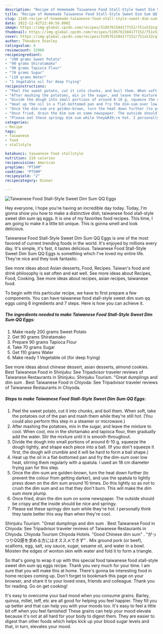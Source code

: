 ```yaml
---
description: "Recipe of Homemade Taiwanese Food Stall-Style Sweet Dim Sum QQ Eggs"
title: "Recipe of Homemade Taiwanese Food Stall-Style Sweet Dim Sum QQ Eggs"
slug: 1148-recipe-of-homemade-taiwanese-food-stall-style-sweet-dim-sum-qq-eggs
date: 2022-12-02T22:49:59.090Z
image: https://img-global.cpcdn.com/recipes/5195761584177152/751x532cq70/taiwanese-food-stall-style-sweet-dim-sum-qq-eggs-recipe-main-photo.jpg
thumbnail: https://img-global.cpcdn.com/recipes/5195761584177152/751x532cq70/taiwanese-food-stall-style-sweet-dim-sum-qq-eggs-recipe-main-photo.jpg
cover: https://img-global.cpcdn.com/recipes/5195761584177152/751x532cq70/taiwanese-food-stall-style-sweet-dim-sum-qq-eggs-recipe-main-photo.jpg
author: Theodore Stanley
ratingvalue: 4
reviewcount: 32066
recipeingredient:
- "200 grams Sweet Potato"
- "90 grams Shiratamako"
- "90 grams Tapioca Flour"
- "70 grams Sugar"
- "110 grams Water"
- "1 Vegetable oil for deep frying"
recipeinstructions:
- "Peel the sweet potato, cut it into chunks, and boil them. When soft, take the potatoes out of the pan and mash them while they&#39;re still hot. (You could also perform this step in a steamer or microwave.)"
- "After mashing the potatoes, mix in the sugar, and leave the mixture to cool. When cool, mix in the shirtamako and tapioca flour, then gradually add the water. Stir the mixture until it is smooth throughout."
- "Divide the dough into small portions of around 6-10 g, squeeze the dough tightly, and shape each piece into a ball. (If you don&#39;t squeeze it first, the dough will crumble and it will be hard to form a ball shape.)"
- "Heat up the oil in a flat-bottomed pan and fry the dim-sum over low heat, stirring them regularly with a spatula. I used an 18 cm diameter frying pan for this step."
- "Once the dim-sum are golden-brown, turn the heat down further (to prevent the colour from getting darker), and use the spatula to lightly press down on the dim sum around 10 times. Do this lightly so as not to crush the dim sum and so that they don&#39;t burn. This will make the dim sum more plump."
- "Once fried, drain the dim sum on some newspaper. The outside should be crispy and the inside should be nice and springy."
- "Please eat these springy dim sum while they&#39;re hot. I personally think they taste better this way than when they&#39;re cool."
categories:
- Recipe
tags:
- taiwanese
- food
- stallstyle

katakunci: taiwanese food stallstyle 
nutrition: 219 calories
recipecuisine: American
preptime: "PT34M"
cooktime: "PT50M"
recipeyield: "2"
recipecategory: Dinner

---
```



![Taiwanese Food Stall-Style Sweet Dim Sum QQ Eggs](https://img-global.cpcdn.com/recipes/5195761584177152/751x532cq70/taiwanese-food-stall-style-sweet-dim-sum-qq-eggs-recipe-main-photo.jpg)

Hey everyone, I hope you're having an incredible day today. Today, I'm gonna show you how to make a distinctive dish, taiwanese food stall-style sweet dim sum qq eggs. It is one of my favorites food recipes. This time, I am going to make it a little bit unique. This is gonna smell and look delicious.

Taiwanese Food Stall-Style Sweet Dim Sum QQ Eggs is one of the most favored of current trending foods in the world. It's enjoyed by millions every day. It's simple, it's fast, it tastes delicious. Taiwanese Food Stall-Style Sweet Dim Sum QQ Eggs is something which I've loved my entire life. They're nice and they look fantastic.

See more ideas about Asian desserts, Food, Recipes. Taiwan&#39;s food and drink philosophy is eat often and eat well. See more ideas about Recipes, Food, Cooking. See more ideas about recipes, asian recipes, taiwanese food.


To begin with this particular recipe, we have to first prepare a few components. You can have taiwanese food stall-style sweet dim sum qq eggs using 6 ingredients and 7 steps. Here is how you can achieve it.

<!--inarticleads1-->

##### The ingredients needed to make Taiwanese Food Stall-Style Sweet Dim Sum QQ Eggs:

1. Make ready 200 grams Sweet Potato
1. Get 90 grams Shiratamako
1. Prepare 90 grams Tapioca Flour
1. Take 70 grams Sugar
1. Get 110 grams Water
1. Make ready 1 Vegetable oil (for deep frying)


See more ideas about chinese dessert, asian desserts, almond cookies. Best Taiwanese Food in Shinjuku: See Tripadvisor traveler reviews of Taiwanese Restaurants in Shinjuku. Shinjuku Tourism. &#34;Great dumplings and dim sum . Best Taiwanese Food in Chiyoda: See Tripadvisor traveler reviews of Taiwanese Restaurants in Chiyoda. 

<!--inarticleads2-->

##### Steps to make Taiwanese Food Stall-Style Sweet Dim Sum QQ Eggs:

1. Peel the sweet potato, cut it into chunks, and boil them. When soft, take the potatoes out of the pan and mash them while they&#39;re still hot. (You could also perform this step in a steamer or microwave.)
1. After mashing the potatoes, mix in the sugar, and leave the mixture to cool. When cool, mix in the shirtamako and tapioca flour, then gradually add the water. Stir the mixture until it is smooth throughout.
1. Divide the dough into small portions of around 6-10 g, squeeze the dough tightly, and shape each piece into a ball. (If you don&#39;t squeeze it first, the dough will crumble and it will be hard to form a ball shape.)
1. Heat up the oil in a flat-bottomed pan and fry the dim-sum over low heat, stirring them regularly with a spatula. I used an 18 cm diameter frying pan for this step.
1. Once the dim-sum are golden-brown, turn the heat down further (to prevent the colour from getting darker), and use the spatula to lightly press down on the dim sum around 10 times. Do this lightly so as not to crush the dim sum and so that they don&#39;t burn. This will make the dim sum more plump.
1. Once fried, drain the dim sum on some newspaper. The outside should be crispy and the inside should be nice and springy.
1. Please eat these springy dim sum while they&#39;re hot. I personally think they taste better this way than when they&#39;re cool.


Shinjuku Tourism. &#34;Great dumplings and dim sum . Best Taiwanese Food in Chiyoda: See Tripadvisor traveler reviews of Taiwanese Restaurants in Chiyoda. Chiyoda Tourism Chiyoda Hotels. &#34;Good Chinese dim sum&#34; . &#34;がっつりQQ感を求める方にはオススメできず&#34; . Mix ground pork (or beef), scallions, egg, salt, soy sauce, sugar, sesame oil, and water in a bowl. Moisten the edges of wonton skin with water and fold it to form a triangle. 

So that's going to wrap it up with this special food taiwanese food stall-style sweet dim sum qq eggs recipe. Thank you very much for your time. I am sure that you will make this at home. There's gonna be interesting food in home recipes coming up. Don't forget to bookmark this page on your browser, and share it to your loved ones, friends and colleague. Thank you for reading. Go on get cooking!

It's easy to overcome your bad mood when you consume grains. Barley, quinoa, millet, teff, etc are all good for helping you feel happier. They fill you up better and that can help you with your moods too. It's easy to feel a little bit off when you feel famished! These grains can help your mood elevate because it's not at all hard for your body to digest them. They are easier to digest than other foods which helps kick up your blood sugar levels and that, in turn, elevates your mood.

